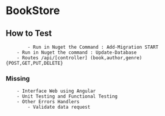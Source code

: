 # BookStore

## How to Test
```
        - Run in Nuget the Command : Add-Migration START
	- Run in Nuget the command : Update-Database
	- Routes /api/[controller] (book,author,genre) {POST,GET,PUT,DELETE}
```
### Missing

```
	- Interface Web using Angular
	- Unit Testing and Functional Testing
	- Other Errors Handlers
        - Validate data request
```
